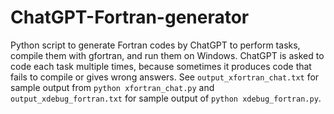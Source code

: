 # ChatGPT-Fortran-generator
Python script to generate Fortran codes by ChatGPT to perform tasks, compile them with gfortran, and run them on Windows. ChatGPT is asked to code each task multiple times, because sometimes it produces code that fails to compile or gives wrong answers. See `output_xfortran_chat.txt` for sample output from `python xfortran_chat.py` and `output_xdebug_fortran.txt` for sample output of `python xdebug_fortran.py`.
